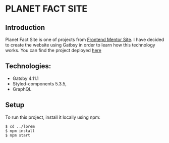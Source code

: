 # PLANET FACT SITE

## Introduction

Planet Fact Site is one of projects from [Frontend Mentor Site](https://www.frontendmentor.io/). I have decided to create the website using Gatbsy in order to learn how this technology works.
You can find the project deployed [here](https://planetfactssitemk.netlify.app/mercury)

## Technologies:

- Gatsby 4.11.1
- Styled-components 5.3.5,
- GraphQL

## Setup

To run this project, install it locally using npm:

```
$ cd ../lorem
$ npm install
$ npm start
```

